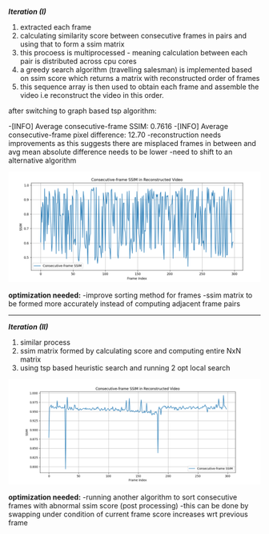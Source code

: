 **_Iteration (I)_**

1. extracted each frame
2. calculating similarity score between consecutive frames in pairs and using that to form a ssim matrix
3. this procoess is multiprocessed - meaning calculation between each pair is distributed across cpu cores
4. a greedy search algorithm (travelling salesman) is implemented based on ssim score which returns a matrix with reconstructed order of frames
5. this sequence array is then used to obtain each frame and assemble the video i.e reconstruct the video in this order.

after switching to graph based tsp algorithm:

-[INFO] Average consecutive-frame SSIM: 0.7616 -[INFO] Average consecutive-frame pixel difference: 12.70
-reconstruction needs improvements as this suggests there are misplaced frames in between and avg mean absolute difference needs to be lower
-need to shift to an alternative algorithm

![alt text](image.png)

**optimization needed:**
-improve sorting method for frames
-ssim matrix to be formed more accurately instead of computing adjacent frame pairs

---

**_Iteration (II)_**

1. similar process
2. ssim matrix formed by calculating score and computing entire NxN matrix
3. using tsp based heuristic search and running 2 opt local search

![alt text](tsc2oct_NxN.png)

**optimization needed:**
-running another algorithm to sort consecutive frames with abnormal ssim score (post processing)
-this can be done by swapping under condition of current frame score increases wrt previous frame
